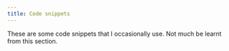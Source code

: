 ```yaml
---
title: Code snippets
---
```

These are some code snippets that I occasionally use. Not much be learnt from this section.